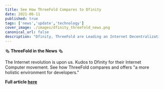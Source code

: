 ```yaml
---
title: See How ThreeFold Compares to Dfinity
date: 2021-06-11
published: true
tags: ['news','update','technology']
cover_image: ./images/dfinity_threefold_news.png
canonical_url: false
description: "Dfinity, ThreeFold are Leading an Internet Decentralization Revolution – via TGDaily"
---
```


🗞 **ThreeFold in the News** 🗞

The Internet revolution is upon us. Kudos to Dfinity for their Internet Computer movement. See how ThreeFold compares and offers "a more holistic environment for developers."

**Full article [here](https://tgdaily.com/web/6-dfinity-threefold-are-leading-an-internet-decentralization-revolution/)**
